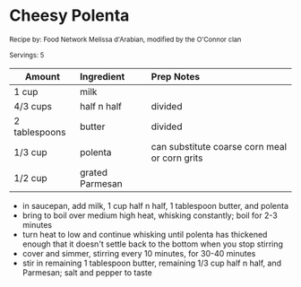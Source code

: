 # Cheesy Polenta

<small>Recipe by: Food Network Melissa d'Arabian, modified by the O'Connor clan</small>

<small>Servings: 5</small>

| Amount        | Ingredient      | Prep Notes                                    |
| ------------- | :-------------- | :-------------------------------------------- |
| 1 cup         | milk            |                                               |
| 4/3 cups      | half n half     | divided                                       |
| 2 tablespoons | butter          | divided                                       |
| 1/3 cup       | polenta         | can substitute coarse corn meal or corn grits |
| 1/2 cup       | grated Parmesan |                                               |



- in saucepan, add milk, 1 cup half n half, 1 tablespoon butter, and polenta
- bring to boil over medium high heat, whisking constantly; boil for 2-3 minutes
- turn heat to low and continue whisking until polenta has thickened enough that it doesn't settle back to the bottom when you stop stirring
- cover and simmer, stirring every 10 minutes, for 30-40 minutes
- stir in remaining 1 tablespoon butter, remaining 1/3 cup half n half, and Parmesan; salt and pepper to taste

